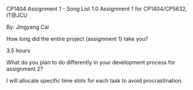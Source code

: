 CP1404 Assignment 1 - Song List 1.0
Assignment 1 for CP1404/CP5632, IT@JCU

By: Jingyang Cai

How long did the entire project (assignment 1) take you?

3.5 hours

What do you plan to do differently in your development process for assignment 2?

I will allocate specific time slots for each task to avoid procrastination.